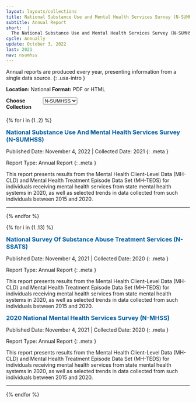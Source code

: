 ```yaml
---
layout: layouts/collections
title: National Substance Use and Mental Health Services Survey (N-SUMHSS)
subtitle: Annual Report
short:  |
  The National Substance Use and Mental Health Services Survey (N-SUMHSS) is a survey of all substance use and mental health treatment facilities in the United States, its territories, and the District of Columbia, sponsored by the Substance Abuse and Mental Health Services Administration (SAMHSA).
cycle: Annually
update: October 3, 2022
last: 2021
nav: nsumhss
---
```



<style>
.reports {
  border-bottom: 1px solid #000;
  margin-bottom: 15px;
}
.reports > h3 {
  padding: 0;
  margin: 0;
  color: #005ea2;
}
.meta {
  font-size: 14px;
  padding: 0;
  margin: 0;
  margin-bottom: 5px;
}
.data-drop {
    margin-bottom: 20px;
    width: 100%;
}
.usa-label {
  font-weight: 700;
}
@media screen and (min-width: 800px){
  .usa-label {
    width: 20%;
  }
  .data-drop {
    display: flex;
  }
}
</style>

Annual reports are produced every year, presenting information from a single data source. {: .usa-intro }

**Location:** National
**Format:** PDF or HTML

<div class="data-drop">
  <label class="usa-label" for="year">Choose Collection</label>
    <div class="usa-combo-box">
      <select class="usa-select" name="year" id="year">
        <option value>N-SUMHSS</option>
        <option value>N-MHSS</option>
        <option value>N-SSATS</option>
      </select>
    </div>
</div>

{% for i in (1..2) %}
<div class="reports">

### National Substance Use And Mental Health Services Survey (N-SUMHSS)
Published Date: November 4, 2022 | Collected Date: 2021 {: .meta }

Report Type: Annual Report {: .meta }

This report presents results from the Mental Health Client-Level Data (MH-CLD) and Mental Health Treatment Episode Data Set (MH-TEDS) for individuals receiving mental health services from state mental health systems in 2020, as well as selected trends in data collected from such individuals between 2015 and 2020.


</div>
{% endfor %}

{% for i in (1..13) %}
<div class="reports">

### National Survey Of Substance Abuse Treatment Services (N-SSATS)
Published Date: November 4, 2021 | Collected Date: 2020 {: .meta }

Report Type: Annual Report {: .meta }

This report presents results from the Mental Health Client-Level Data (MH-CLD) and Mental Health Treatment Episode Data Set (MH-TEDS) for individuals receiving mental health services from state mental health systems in 2020, as well as selected trends in data collected from such individuals between 2015 and 2020.

### 2020 National Mental Health Services Survey (N-MHSS)
Published Date: November 4, 2021 | Collected Date: 2020 {: .meta }

Report Type: Annual Report {: .meta }

This report presents results from the Mental Health Client-Level Data (MH-CLD) and Mental Health Treatment Episode Data Set (MH-TEDS) for individuals receiving mental health services from state mental health systems in 2020, as well as selected trends in data collected from such individuals between 2015 and 2020.
</div>
{% endfor %}